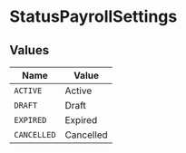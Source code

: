 # StatusPayrollSettings


## Values

| Name        | Value       |
| ----------- | ----------- |
| `ACTIVE`    | Active      |
| `DRAFT`     | Draft       |
| `EXPIRED`   | Expired     |
| `CANCELLED` | Cancelled   |